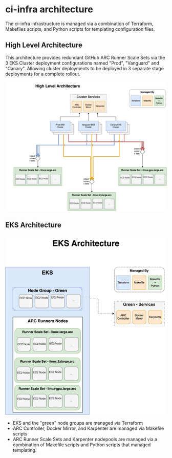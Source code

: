 # ci-infra architecture

The ci-infra infrastructure is managed via a combination of Terraform,
Makefiles scripts, and Python scripts for templating configuration files.

## High Level Architecture

This architecture provides redundant GitHub ARC Runner Scale Sets via the 3
EKS Cluster deployment configurations named "Prod", "Vanguard" and "Canary".
Allowing cluster deployments to be deployed in 3 separate stage deployments for
a complete rollout.

![High Level Architecture](./high-level-architecture.svg)

## EKS Architecture

![EKS Architecture](./eks-architecture.svg)

- EKS and the "green" node groups are managed via Terraform
- ARC Controller, Docker Mirror, and Karpenter are managed via Makefile scripts
- ARC Runner Scale Sets and Karpenter nodepools are managed via a combination
  of Makefile scripts and Python scripts that managed templating.
